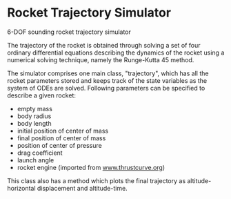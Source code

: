 # Rocket Trajectory Simulator
6-DOF sounding rocket trajectory simulator

The trajectory of the rocket is obtained through solving a 
set of four ordinary differential equations describing the dynamics
of the rocket using a numerical solving technique, namely the
Runge-Kutta 45 method. 

The simulator comprises one main class, "trajectory", which has all
the rocket parameters stored and keeps track of the state variables
as the system of ODEs are solved. Following parameters can be specified
to describe a given rocket:
- empty mass
- body radius
- body length
- initial position of center of mass
- final position of center of mass
- position of center of pressure
- drag coefficient
- launch angle
- rocket engine (imported from www.thrustcurve.org)

This class also has a method which plots the final trajectory as
altitude-horizontal displacement and altitude-time.